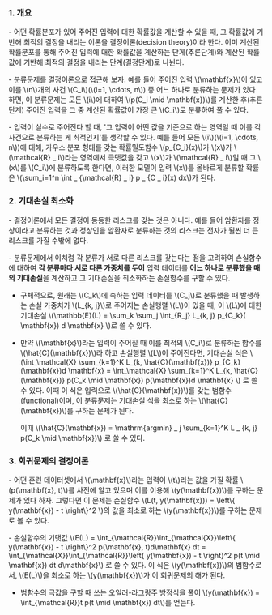 ### 1. 개요

\- 어떤 확률분포가 있어 주어진 입력에 대한 확률값을 계산할 수 있을 때, 그 확률값에 기반해 최적의 결정을 내리는 이론을 결정이론(decision theory)이라 한다. 이미 계산된 확률분포를 통해 주어진 입력에 대한 확률값을 계산하는 단게(추론단계)와 계산된 확률값에 기반해 최적의 결정을 내리는 단계(결정단계)로 나뉜다.

\- 분류문제를 결정이론으로 접근해 보자. 예를 들어 주어진 입력 \\(\mathbf{x}\\)이 있고 이를 \\(n\\)개의 사건 \\(C_i\\)(\\(i=1, \cdots, n\\)) 중 어느 하나로 분류하는 문제가 있다 하면, 이 분류문제는 모든 \\(i\\)에 대하여 \\(p(C_i \mid \mathbf{x})\\)를 계산한 후(추론단계) 주어진 입력을 그 중 계산된 확률값이 가장 큰 \\(C_i\\)로 분류하여 풀 수 있다.

\- 입력이 실수로 주어진다 할 때, '그 입력이 어떤 값을 기준으로 하는 영역일 때 이를 각 사건으로 분류하는 게 최적인지'를 생각할 수 있다. 예를 들어 모든 \\(i\\)(\\(i=1, \cdots, n\\))에 대해, 가우스 분포 형태를 갖는 확률밀도함수 \\(p_{C_i}(x)\\)가 \\(x\\)가 \\(\mathcal{R} _ i\\)라는 영역에서 극댓값을 갖고 \\(x\\)가 \\(\mathcal{R} _ i\\)일 때 그 \\(x\\)를 \\(C_i\\)에 분류하도록 한다면, 이러한 모델이 입력 \\(x\\)를 올바르게 분류할 확률은 \\(\sum_i=1^n \int _ {\mathcal{R} _ i} p _ {C _ i}(x) dx\\)가 된다.


### 2. 기대손실 최소화

\- 결정이론에서 모든 결정이 동등한 리스크를 갖는 것은 아니다. 예를 들어 암환자를 정상이라고 분류하는 것과 정상인을 암환자로 분류하는 것의 리스크는 전자가 훨씬 더 큰 리스크를 가질 수밖에 없다. 

\- 분류문제에서 이처럼 각 분류가 서로 다른 리스크를 갖는다는 점을 고려하여 손실함수에 대하여 **각 분류마다 서로 다른 가중치를 두어** 입력 데이터를 **어느 하나로 분류했을 때의 기대손실**을 계산하고 그 기대손실을 최소화하는 손실함수를 구할 수 있다.

- 구체적으로, 원래는 \\(C_k\\)에 속하는 입력 데이터를 \\(C_j\\)로 분류했을 때 발생하는 손실 가중치가 \\(L_{k, j}\\)로 주어지는 손실행렬 \\(L\\)이 있을 때, 이 \\(L\\)에 대한 기대손실 \\(\mathbb{E}(L) = \sum_k \sum_j \int_{R_j} L_{k, j} p_{C_k}( \mathbf{x}) d \mathbf{x} \\)로 쓸 수 있다. 

- 만약 \\(\mathbf{x}\\)라는 입력이 주어질 때 이를 최적의 \\(C_i\\)로 분류하는 함수를 \\(\hat{C}(\mathbf{x})\\)라 하고 손실행렬 \\(L\\)이 주어진다면, 기대손실 식은 \\(\int_\mathcal{X} \sum_{k=1}^K L_{k, \hat{C}(\mathbf{x})} p_{C_k}(\mathbf{x})d \mathbf{x} = \int_\mathcal{X} \sum_{k=1}^K L_{k, \hat{C}(\mathbf{x})} p(C_k \mid \mathbf{x}) p(\mathbf{x})d \mathbf{x} \\) 로 쓸 수 있다. 이때 이 식은 입력으로 \\(\hat{C}(\mathbf{x})\\)를 갖는 범함수(functional)이며, 이 분류문제는 기대손실 식을 최소로 하는 \\(\hat{C}(\mathbf{x})\\)를 구하는 문제가 된다.

  이때 \\(\hat{C}(\mathbf{x}) = \mathrm{argmin} _ j \sum_{k=1}^K L _ {k, j} p(C_k \mid \mathbf{x})\\) 로 쓸 수 있다. 



### 3. 회귀문제의 결정이론

\- 어떤 훈련 데이터셋에서 \\(\mathbf{x}\\)라는 입력이 \\(t\\)라는 값을 가질 확률 \\(p(\mathbf{x}, t)\\)를 사전에 알고 있으며 이를 이용해 \\(y(\mathbf{x})\\)를 구하는 문제가 있다 하자. 그렇다면 이 문제는 손실함수 \\(L(t, y(\mathbf{x})) = \left\\{ y(\mathbf{x}) - t \right\\}^2 \\)의 값을 최소로 하는 \\(y(\mathbf{x})\\)를 구하는 문제로 볼 수 있다.

\- 손실함수의 기댓값 \\(E(L) = \int_{\mathcal{R}}\int_{\mathcal{X}}\left\\{ y(\mathbf{x}) - t \right\\}^2 p(\mathbf{x}, t)d\mathbf{x} dt = \int_{\mathcal{X}}\int_{\mathcal{R}}\left\{ y(\mathbf{x}) - t \right\}^2 p(t \mid \mathbf{x}) dt d\mathbf{x}\\) 로 쓸 수 있다. 이 식은 \\(y(\mathbf{x})\\)의 범함수로서, \\(E(L)\\)을 최소로 하는 \\(y(\mathbf{x})\\)가 이 회귀문제의 해가 된다.

- 범함수의 극값을 구할 때 쓰는 오일러-라그랑주 방정식을 풀어 \\(y(\mathbf{x}) = \int_{\mathcal{R}}t p(t \mid \mathbf{x}) dt\\)를 얻는다.